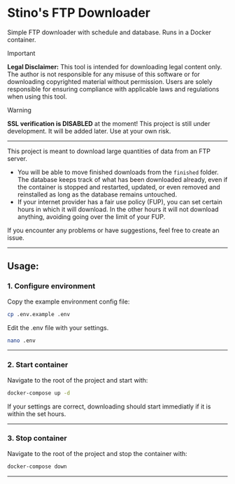 # Stino's FTP Downloader

Simple FTP downloader with schedule and database. Runs in a Docker container.

> [!IMPORTANT]
> **Legal Disclaimer:** This tool is intended for downloading legal content only. The author is not responsible for any misuse of this software or for downloading copyrighted material without permission. Users are solely responsible for ensuring compliance with applicable laws and regulations when using this tool.

> [!WARNING]
> **SSL verification is DISABLED** at the moment! This project is still under development. It will be added later. Use at your own risk.

---

This project is meant to download large quantities of data from an FTP server.

- You will be able to move finished downloads from the `finished` folder. The database keeps track of what has been downloaded already, even if the container is stopped and restarted, updated, or even removed and reinstalled as long as the database remains untouched.
- If your internet provider has a fair use policy (FUP), you can set certain hours in which it will download. In the other hours it will not download anything, avoiding going over the limit of your FUP.

If you encounter any problems or have suggestions, feel free to create an issue.

---

## Usage:

### 1. Configure environment

Copy the example environment config file:

```bash
cp .env.example .env
```

Edit the .env file with your settings.

```bash
nano .env
```

---

### 2. Start container

Navigate to the root of the project and start with:

```bash
docker-compose up -d
```

If your settings are correct, downloading should start immediatly if it is within the set hours.

---
### 3. Stop container

Navigate to the root of the project and stop the container with:

```bash
docker-compose down
```

---
